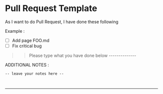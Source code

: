 # Pull Request Template

As I want to do Pull Request, I have done these following

Example : 
- [ ] Add page FOO.md
- [ ] Fix critical bug

>> Please type what you have done below --------------



ADDITIONAL NOTES :
```
-- leave your notes here --



```
------------------------------------------------------
